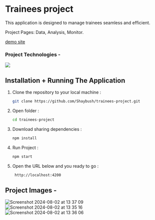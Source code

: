 # Trainees project

This application is designed to manage trainees seamless and efficient.

Project Pages: Data, Analysis, Monitor.

[demo site](https://shaybush.github.io/trainees-project/)

### Project Technologies - 

<img src="https://skillicons.dev/icons?i=angular,typescript,mui,css,html,githubactions,webstorm&perline=7" />

## Installation + Running The Application

1. Clone the repository to your local machine :
   ```sh
   git clone https://github.com/Shaybush/trainees-project.git
   
2. Open folder :
   ```sh
   cd trainees-project

3. Download sharing dependencies :
   ```sh
   npm install
   
4. Run Project :
   ```sh
   npm start
   
5. Open the URL below and you ready to go :
    ```sh
     http://localhost:4200

  ## Project Images -
  ![Screenshot 2024-08-02 at 13 37 09](https://github.com/user-attachments/assets/3e678a92-f1ee-4082-b215-28d8a93dfe5c)
  ![Screenshot 2024-08-02 at 13 35 16](https://github.com/user-attachments/assets/072f3751-f0fe-4cc2-a3d6-4516aab1cedf)
  ![Screenshot 2024-08-02 at 13 36 06](https://github.com/user-attachments/assets/08be9fe3-4293-4ab4-b547-8ea9f1bab7cc)


